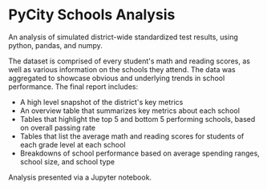 # PyCity Schools Analysis
An analysis of simulated district-wide standardized test results, using python, pandas, and numpy.

The dataset is comprised of every student's math and reading scores, as well as various information on the schools they attend. The data was aggregated to showcase obvious and underlying trends in school performance. The final report includes:
 * A high level snapshot of the district's key metrics
 * An overview table that summarizes key metrics about each school
 * Tables that highlight the top 5 and bottom 5 performing schools, based on overall passing rate
 * Tables that list the average math and reading scores for students of each grade level at each school
 * Breakdowns of school performance based on average spending ranges, school size, and school type

Analysis presented via a Jupyter notebook.
